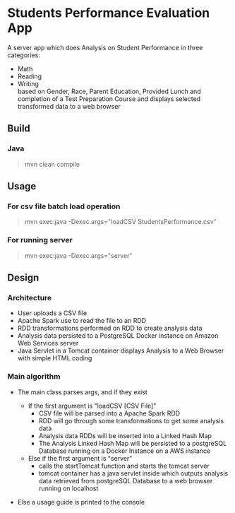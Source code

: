 # Students Performance Evaluation App
A server app which does Analysis on Student Performance in three categories: 
* Math
* Reading
* Writing  
based on Gender, Race, Parent Education, Provided Lunch and completion of a Test Preparation Course 
and displays selected transformed data to a web browser

## Build
### Java
>mvn clean compile 

## Usage
### For csv file batch load operation
>mvn exec:java -Dexec.args="loadCSV StudentsPerformance.csv"

### For running server
>mvn exec:java -Dexec.args="server"

## Design
### Architecture
- User uploads a CSV file
- Apache Spark use to read the file to an RDD
- RDD transformations performed on RDD to create analysis data
- Analysis data persisted to a PostgreSQL Docker instance on Amazon Web Services server
- Java Servlet in a Tomcat container displays Analysis to a Web Browser with simple HTML coding

### Main algorithm
- The main class parses args, and if they exist
    - If the first argument is "loadCSV [CSV File]"
        - CSV file will be parsed into a Apache Spark RDD
        - RDD will go through some transformations to get some analysis data
        - Analysis data RDDs will be inserted into a Linked Hash Map
        - The Analysis Linked Hash Map will be persisted to a postgreSQL Database running on a Docker Instance on a AWS instance
    - Else if the first argument is "server"
        - calls the startTomcat function and starts the tomcat server
        - tomcat container has a java servlet inside which outputs analysis data retrieved from postgreSQL Database to a web browser running on localhost

- Else a usage guide is printed to the console